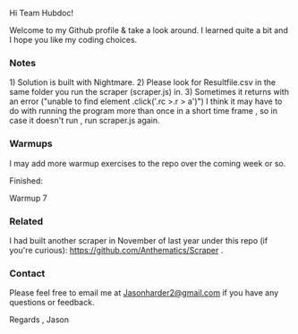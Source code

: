 Hi Team Hubdoc!

Welcome to my Github profile & take a look around. I learned quite a bit and I hope you like my coding choices.

<h3> Notes </h3>
1) Solution is built with Nightmare.
2) Please look for Resultfile.csv in the same folder you run the scraper (scraper.js) in.
3) Sometimes it returns with an error ("unable to find element .click('.rc >.r > a')") I think it may have to do with running the program more than once in a short time frame , so in case it doesn't run , run scraper.js again.

<h3> Warmups </h3>

I may add more warmup exercises to the repo over the coming week or so.

Finished:

Warmup 7

<h3>Related </h3>

I had built another scraper in November of last year under this repo (if you're curious): https://github.com/Anthematics/Scraper .


<h3>Contact </h3>

Please feel free to email me at Jasonharder2@gmail.com if you have any questions or feedback.


Regards , Jason
